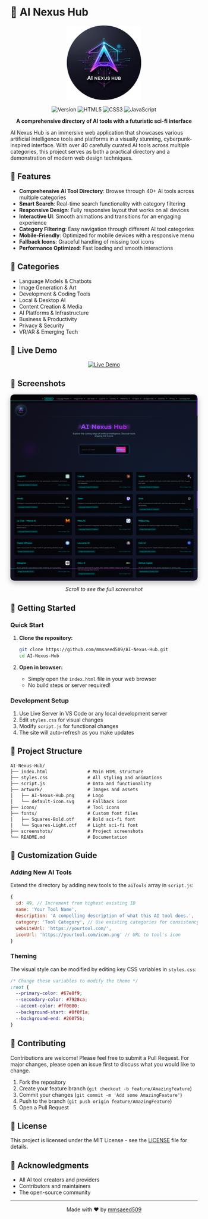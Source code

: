 # 🌌 AI Nexus Hub

<p align="center">
  <img src="artwork/AI-Nexus-Hub.png" alt="AI Nexus Hub" width="200">
</p>

<div align="center">
  <img src="https://img.shields.io/badge/Version-1.1.0-blue?style=for-the-badge" alt="Version">
  <img src="https://img.shields.io/badge/HTML5-E34F26?style=for-the-badge&logo=html5&logoColor=white" alt="HTML5">
  <img src="https://img.shields.io/badge/CSS3-1572B6?style=for-the-badge&logo=css3&logoColor=white" alt="CSS3">
  <img src="https://img.shields.io/badge/JavaScript-F7DF1E?style=for-the-badge&logo=javascript&logoColor=black" alt="JavaScript">
</div>

<p align="center">
  <b>A comprehensive directory of AI tools with a futuristic sci-fi interface</b>
</p>

AI Nexus Hub is an immersive web application that showcases various artificial intelligence tools and platforms in a visually stunning, cyberpunk-inspired interface. With over 40 carefully curated AI tools across multiple categories, this project serves as both a practical directory and a demonstration of modern web design techniques.

## 🌟 Features

- **Comprehensive AI Tool Directory**: Browse through 40+ AI tools across multiple categories
- **Smart Search**: Real-time search functionality with category filtering
- **Responsive Design**: Fully responsive layout that works on all devices
- **Interactive UI**: Smooth animations and transitions for an engaging experience
- **Category Filtering**: Easy navigation through different AI tool categories
- **Mobile-Friendly**: Optimized for mobile devices with a responsive menu
- **Fallback Icons**: Graceful handling of missing tool icons
- **Performance Optimized**: Fast loading and smooth interactions

## 🎯 Categories

- Language Models & Chatbots
- Image Generation & Art
- Development & Coding Tools
- Local & Desktop AI
- Content Creation & Media
- AI Platforms & Infrastructure
- Business & Productivity
- Privacy & Security
- VR/AR & Emerging Tech

## 🌠 Live Demo

<div align="center">
  <a href="https://mmsaeed509.github.io/AI-Nexus-Hub/" target="_blank">
    <img src="https://img.shields.io/badge/View_Live_Demo-4285F4?style=for-the-badge&logo=brave&logoColor=white" alt="Live Demo">
  </a>
</div>

## 📸 Screenshots

<div align="center">
  <div style="max-height: 500px; overflow-y: auto; border-radius: 10px; box-shadow: 0 5px 15px rgba(0, 0, 0, 0.3);">
    <img src="screenshots/homepage.png" alt="AI Nexus Hub Homepage" width="100%" style="display: block;">
  </div>
  <p><i>Scroll to see the full screenshot</i></p>
</div>

## 🚀 Getting Started

### Quick Start

1. **Clone the repository:**
   ```bash
   git clone https://github.com/mmsaeed509/AI-Nexus-Hub.git
   cd AI-Nexus-Hub
   ```

2. **Open in browser:**
   - Simply open the `index.html` file in your web browser
   - No build steps or server required!

### Development Setup

1. Use Live Server in VS Code or any local development server
2. Edit `styles.css` for visual changes
3. Modify `script.js` for functional changes
4. The site will auto-refresh as you make updates

## 📂 Project Structure

```
AI-Nexus-Hub/
├── index.html               # Main HTML structure
├── styles.css               # All styling and animations
├── script.js                # Data and functionality
├── artwork/                 # Images and assets
│   ├── AI-Nexus-Hub.png     # Logo
│   └── default-icon.svg     # Fallback icon
├── icons/                   # Tool icons
├── fonts/                   # Custom font files
│   ├── Squares-Bold.otf     # Bold sci-fi font
│   └── Squares-Light.otf    # Light sci-fi font
├── screenshots/             # Project screenshots
└── README.md                # Documentation
```

## 🔧 Customization Guide

### Adding New AI Tools

Extend the directory by adding new tools to the `aiTools` array in `script.js`:

```javascript
{
  id: 49, // Increment from highest existing ID
  name: 'Your Tool Name',
  description: 'A compelling description of what this AI tool does.',
  category: 'Tool Category', // Use existing categories for consistency
  websiteUrl: 'https://yourtool.com/',
  iconUrl: 'https://yourtool.com/icon.png' // URL to tool's icon
}
```

### Theming

The visual style can be modified by editing key CSS variables in `styles.css`:

```css
/* Change these variables to modify the theme */
:root {
  --primary-color: #67e8f9;
  --secondary-color: #7928ca;
  --accent-color: #ff0080;
  --background-start: #0f0f1a;
  --background-end: #26075b;
}
```

## 🤝 Contributing

Contributions are welcome! Please feel free to submit a Pull Request. For major changes, please open an issue first to discuss what you would like to change.

1. Fork the repository
2. Create your feature branch (`git checkout -b feature/AmazingFeature`)
3. Commit your changes (`git commit -m 'Add some AmazingFeature'`)
4. Push to the branch (`git push origin feature/AmazingFeature`)
5. Open a Pull Request

## 📝 License

This project is licensed under the MIT License - see the [LICENSE](LICENSE) file for details.

## 🙏 Acknowledgments

- All AI tool creators and providers
- Contributors and maintainers
- The open-source community

---

<p align="center">Made with ❤️ by <a href="https://github.com/mmsaeed509">mmsaeed509</a></p>
